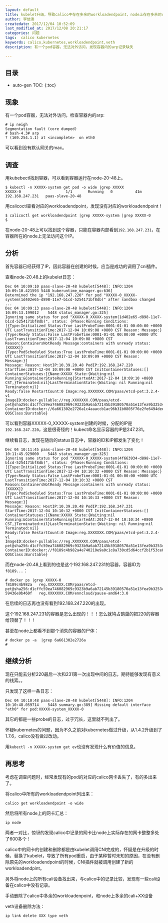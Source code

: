 ```yaml
---
layout: default
title: kubelet升级，导致calico中存在多余的workloadendpoint，node上存在多余的veth设备
author: 李佶澳
createdate: 2017/12/04 10:52:09
last_modified_at: 2017/12/08 20:21:17
categories: 问题
tags:  calico kubernetes
keywords: calico,kubernetes,workloadendpoint,veth
description: 有一个pod容器，无法对外访问，发现容器内的arp记录缺失

---
```


## 目录
* auto-gen TOC:
{:toc}

## 现象

有一个pod容器，无法对外访问，检查容器内的arp:

	# ip neigh
	Segmentation fault (core dumped)
	# bash-4.3# arp
	? (169.254.1.1) at <incomplete>  on eth0

可以看到没有默认网关的mac。

## 调查

用kubebectl找到容器，可以看到容器运行在node-20-48上。

	$ kubectl -n XXXXX-system get pod -o wide |grep XXXXX
	XXXXX-0                    1/1       Running   0          41m       192.168.247.231   paas-slave-20-48

用calicoctl查看对应的workloadendpoint，发现没有对应的workloadendpoint！

	$ calicoctl get workloadendpoint |grep XXXXX-system |grep XXXXX-0
	$ 

在node-20-48上可以找到这个容器，只能在容器内部看到`192.168.247.231`，在容器所在的node上无法访问这个IP。

## 分析

首先容器已经获得了IP，因此容器在创建的时候，应当是成功的调用了cni插件。

查看node-20.48上的kubelet日志：

	Dec 04 10:09:10 paas-slave-20-48 kubelet[5448]: INFO:1204 10:09:10.421593 5448 kuberuntime_manager.go:636]
	Determined the ip "192.168.247.220" for pod "XXXXX-0_XXXXX-system(1d402e65-d898-11e7-b1cd-5254171bf8db)" after sandbox changed
	...
	Dec 04 10:09:13 paas-slave-20-48 kubelet[5448]: INFO:1204 10:09:13.199012    5448 status_manager.go:325] 
	Ignoring same status for pod "XXXXX-0_XXXXX-system(1d402e65-d898-11e7-b1cd-5254171bf8db)", status: {Phase:Running Conditions:
	[{Type:Initialized Status:True LastProbeTime:0001-01-01 00:00:00 +0000 UTC LastTransitionTime:2017-12-04 10:09:08 +0800 CST Reason: Message:} 
	{Type:Ready Status:False LastProbeTime:0001-01-01 00:00:00 +0000 UTC LastTransitionTime:2017-12-04 10:09:08 +0800 CST Reason:ContainersNotReady Message:containers with unready status: [XXXXX]}
	{Type:PodScheduled Status:True LastProbeTime:0001-01-01 00:00:00 +0000 UTC LastTransitionTime:2017-12-04 10:09:09 +0800 CST Reason: Message:}] 
	Message: Reason: HostIP:10.39.20.48 PodIP:192.168.247.220 StartTime:2017-12-04 10:09:08 +0800 CST InitContainerStatuses:[] ContainerStatuses:[{Name:XXXXX State:{Waiting:nil Running:&ContainerStateRunning{StartedAt:2017-12-04 10:09:10 +0800 CST,}Terminated:nil}LastTerminationState:{Waiting: nil Running:nil Terminated:nil}
	Ready:false RestartCount:0 Image:reg.XXXXXXX.COM/paas/etcd-pet:3.2.4-v1 
	ImageID:docker-pullable://reg.XXXXXXX.COM/paas/etcd-pet@sha256:d1cffc59ea746082969c9323b9a6ab72145b39180570a51e13fea9b3253414ce
	ContainerID:docker://6a661302e2726a1c4aaaccb1ac96b31b0805f76e2fe6494dee023cef9bfde603}] QOSClass:Burstable}

可以看到容器XXXXX-0_XXXXX-system创建的时候，分配的IP是`192.168.247.220`，这是很奇怪的！kubect命名显示容器的IP是247.231。

继续看日志，发现在随后的status日志中，容器的ID和IP都发生了变化！

	Dec 04 10:11:45 paas-slave-20-48 kubelet[5448]: INFO:1204 10:11:45.929000    5448 status_manager.go:325] 
	Ignoring same status for pod "XXXXX-0_XXXXX-system(4f663934-d898-11e7-b1cd-5254171bf8db)", status: {Phase:Running Conditions:
	[{Type:Initialized Status:True LastProbeTime:0001-01-01 00:00:00 +0000 UTC LastTransitionTime:2017-12-04 10:10:32 +0800 CST Reason: Message:}
	{Type:Ready Status:False LastProbeTime:0001-01-01 00:00:00 +0000 UTC LastTransitionTime:2017-12-04 10:10:32 +0800 CST Reason:ContainersNotReady Message:containers with unready status: [XXXXX]}
	{Type:PodScheduled Status:True LastProbeTime:0001-01-01 00:00:00 +0000 UTC LastTransitionTime:2017-12-04 10:10:33 +0800 CST Reason: Message:}] 
	Message: Reason: HostIP:10.39.20.48 PodIP:192.168.247.231 StartTime:2017-12-04 10:10:32 +0800 CST InitContainerStatuses:[] ContainerStatuses:[{Name:XXXXX State:{Waiting:nil Running:&ContainerStateRunning{StartedAt:2017-12-04 10:10:34 +0800 CST,}Terminated:nil}LastTerminationState:{Waiting: nil Running:nil Terminated:nil}
	Ready:false RestartCount:0 Image:reg.XXXXXXX.COM/paas/etcd-pet:3.2.4-v1 
	ImageID:docker-pullable://reg.XXXXXXX.COM/paas/etcd-pet@sha256:d1cffc59ea746082969c9323b9a6ab72145b39180570a51e13fea9b3253414ce 
	ContainerID:docker://f8189c4b982a4e740210e9a0c1c8a730cd5d64ccf2b1f53ce092823bc7f46739}] QOSClass:Burstable}

而在node-20.48上看到的也是这个192.168.247.231的容器，容器ID为`f8189...`：

	# docker ps |grep XXXXX-0
	f8189c4b982a   reg.XXXXXXX.COM/paas/etcd-pet@sha256:d1cffc59ea746082969c9323b9a6ab72145b39180570a51e13fea9b3253414ce
	59436e9b460f   reg.XXXXXXX.COM/enncloud/pause-amd64:3.0 

在后续的日志再也没有看到192.168.247.220的出现。

这个192.168.247.231的容器是怎么出现的！！！怎么就鸠占鹊巢的把220的容器给顶替了！！！

甚至在node上都看不到那个消失的容器的尸体：

	# docker ps -a  |grep 6a661302e2726a
	#

## 继续分析

现在只能去分析220最后一次和231第一次出现中间的日志，期待能够发现有意义的线索。。

只发现了这样一条日志：

	Dec 04 10:10:48 paas-slave-20-48 kubelet[5448]: INFO:1204 10:10:48.059714    5448 summary.go:389] Missing default interface "eth0" for pod:XXXXX-system_XXXXX-0

其它的都是一些probe的日志，过于冗长，这里就不列出了。

怀疑kubernetes的问题，因为不久之前对kubernetes做过升级，从1.4.2升级到了1.7.6，calico没有做过改动。

用`kubectl -n XXXXX-system get ev`也没有发现什么有价值的信息。

## 再思考

考虑在调查问题时，经常发现有的pod的对应的calico网卡丢失了，有的多出来了。

将calico中所有的workloadendpoint列出来：

	calico get workloadendpoint -o wide 

然后将所有node上的网卡汇总：

	ip node

两者一对比，惊讶的发现calico中记录的网卡比node上实际存在的网卡整整多处了600多个！

calico中的网卡的创建和删除都是由kubelet调用CNI完成的，怀疑是在升级的时候，替换了kubelet，导致了所有pod重启，由于某种暂时未知的原因，在没有删除原先的workloadendpoint的时候，CNI插件就被调用创建了新的workloadendpint。

另外将node上的所有cali设备找出来，与calico中的记录比较，发现有一些cali设备在calico中没有记录。

手动删除了calico中多余的workloadenpoint，和node上多余的cali+XX设备

veth设备删除方法：

	ip link delete XXX type veth
